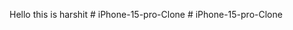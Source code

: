 Hello this is harshit 
#   i P h o n e - 1 5 - p r o - C l o n e  
 #   i P h o n e - 1 5 - p r o - C l o n e  
 